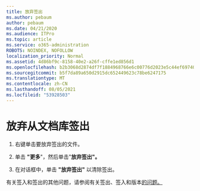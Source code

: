 ```yaml
---
title: 放弃签出
ms.author: pebaum
author: pebaum
ms.date: 04/21/2020
ms.audience: ITPro
ms.topic: article
ms.service: o365-administration
ROBOTS: NOINDEX, NOFOLLOW
localization_priority: Normal
ms.assetid: 4d86bf9c-8158-40e2-a26f-cffe1ed856d1
ms.openlocfilehash: b2b3068d2874df7f1884968766e6c00776d2023e5c44ef697401485b57f9fadf
ms.sourcegitcommit: b5f7da89a650d2915dc652449623c78be6247175
ms.translationtype: MT
ms.contentlocale: zh-CN
ms.lasthandoff: 08/05/2021
ms.locfileid: "53928503"
---
```

# <a name="discard-a-check-out-from-a-document-library"></a>放弃从文档库签出

1. 右键单击要放弃签出的文件。
    
2. 单击 **"更多**"，然后单击"**放弃签出"。** 
    
3. 在对话框中，单击 **"放弃签出"** 以清除签出。 
    
有关签入和签出的其他问题，请参阅有关签出、签入和版本[的问题。](https://go.microsoft.com/fwlink/?linkid=2018786)
  

